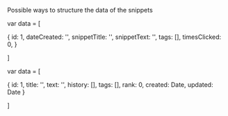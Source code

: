 Possible ways to structure the data of the snippets

var data = [

  {
    id: 1,
    dateCreated: '',
    snippetTitle: '',
    snippetText: '',
    tags: [],
    timesClicked: 0,
  }
  
]


var data = [

  {
    id: 1,
    title: '',
    text: '',
    history: [],
    tags: [],
    rank: 0,
    created: Date,
    updated: Date
  }
  
]
